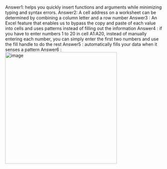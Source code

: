 Answer1: helps you quickly insert functions and arguments while minimizing typing and syntax errors. 
Answer2: A cell address on a worksheet can be determined by combining a column letter and a row number
Answer3 : An Excel feature that enables us to bypass the copy and paste of each value into cells and uses patterns instead of filling out the information
Answer4 : if you have to enter numbers 1 to 20 in cell A1:A20, instead of manually entering each number, you can simply enter the first two numbers and use the fill handle to do the rest
Answer5 : automatically fills your data when it senses a pattern
Answer6 : <img width="358" alt="image" src="https://github.com/Raju7646/Excel_Assignment--_8/assets/109983697/36bc29c5-492c-463d-92f7-602742234b14">


